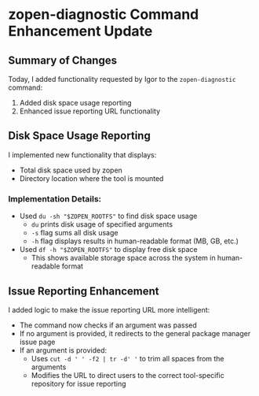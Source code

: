# zopen-diagnostic Command Enhancement Update

## Summary of Changes
Today, I added functionality requested by Igor to the `zopen-diagnostic` command:

1. Added disk space usage reporting
2. Enhanced issue reporting URL functionality

## Disk Space Usage Reporting
I implemented new functionality that displays:
- Total disk space used by zopen
- Directory location where the tool is mounted

### Implementation Details:
- Used `du -sh "$ZOPEN_ROOTFS"` to find disk space usage
  - `du` prints disk usage of specified arguments
  - `-s` flag sums all disk usage
  - `-h` flag displays results in human-readable format (MB, GB, etc.)
- Used `df -h "$ZOPEN_ROOTFS"` to display free disk space
  - This shows available storage space across the system in human-readable format

## Issue Reporting Enhancement
I added logic to make the issue reporting URL more intelligent:

- The command now checks if an argument was passed
- If no argument is provided, it redirects to the general package manager issue page
- If an argument is provided:
  - Uses `cut -d ' ' -f2 | tr -d' '` to trim all spaces from the arguments
  - Modifies the URL to direct users to the correct tool-specific repository for issue reporting
